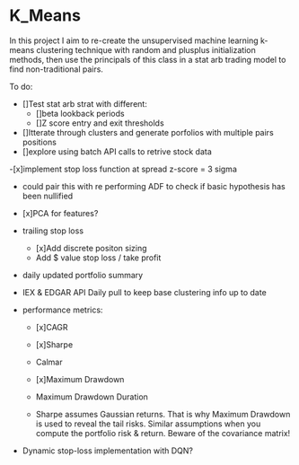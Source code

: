 # K_Means

In this project I aim to re-create the unsupervised machine learning k-means clustering technique with random and plusplus initialization methods, then use the principals of this class in a stat arb trading model to find non-traditional pairs.

To do:
- []Test stat arb strat with different:
  - []beta lookback periods
  - []Z score entry and exit thresholds
- []Itterate through clusters and generate porfolios with multiple pairs positions
- []explore using batch API calls to retrive stock data

-[x]implement stop loss function at spread z-score = 3 sigma
  - could pair this with re performing ADF to check if basic hypothesis has been nullified 
  
- [x]PCA for features?
- trailing stop loss
  - [x]Add discrete positon sizing
  - Add $ value stop loss / take profit 
- daily updated portfolio summary
- IEX & EDGAR API Daily pull to keep base clustering info up to date 
- performance metrics:
  - [x]CAGR
  - [x]Sharpe
  - Calmar
  - [x]Maximum Drawdown
  - Maximum Drawdown Duration

  - Sharpe assumes Gaussian returns. That is why Maximum Drawdown is used to reveal the tail risks. Similar assumptions when you compute the portfolio risk & return. Beware of the covariance matrix! 

- Dynamic stop-loss implementation with DQN?
   
